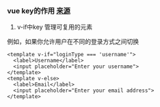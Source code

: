 ### vue key的作用 [来源](https://blog.csdn.net/qq_27626333/article/details/76130397)

1. v-if中key 管理可复用的元素

例如，如果你允许用户在不同的登录方式之间切换

```
<template v-if="loginType === 'username'">
  <label>Username</label>
  <input placeholder="Enter your username">
</template>
<template v-else>
  <label>Email</label>
  <input placeholder="Enter your email address">
</template>

```